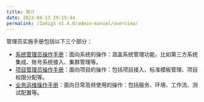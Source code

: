 ```yaml
---
title: 简介
date: 2023-04-13 19:15:44
permalink: /ZadigX v1.4.0/admin-manual/overview/
---
```


管理员实施手册包括以下三个部分：

- [系统管理员操作手册](/ZadigX%20v1.4.0/system-manual/)：面向系统的操作：涵盖系统管理功能，比如第三方系统集成、账号系统接入、集群管理等。
- [项目管理员操作手册](/ZadigX%20v1.4.0/project-manual/)：面向项目的操作：包括项目接入、标准模板管理、项目权限分配等。
- [业务运维操作手册](/ZadigX%20v1.4.0/developer-manual/)：面向日常高频使用的操作：包括服务、环境、工作流、测试配置等。
